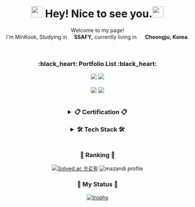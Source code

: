 <!-- 인삿말 -->
<h1 align="center"><img src="https://github.com/Eungae-D/Eungae-D/assets/135101171/29ce20e3-f5b7-4a46-9601-736c3ae5a67f" width="30"/> Hey! Nice to see you.<img src="https://github.com/Eungae-D/Eungae-D/assets/135101171/29ce20e3-f5b7-4a46-9601-736c3ae5a67f" width="30"/></h1>

<p align="center">Welcome to my page! </br> I'm MinKook, Studying in <b><img src="https://github.com/Eungae-D/Eungae-D/assets/135101171/998e503c-32e2-4720-893c-f8a963179304" width="15"/>SSAFY,</b> currently living in <img src="https://github.com/Eungae-D/Eungae-D/assets/135101171/81381dbc-5067-4398-9f68-409b97c7a382" width="15"/> <b>Cheongju, Korea</b>. </p>
<br/>

<!--포트폴리오 리스트-->
<h3 align='center'>:black_heart: Portfolio List :black_heart:</p>
<a href="https://hits.seeyoufarm.com"><img src="https://hits.seeyoufarm.com/api/count/incr/badge.svg?url=https%3A%2F%2Fgithub.com%2Facd4548%2Fhit-counter&count_bg=%230D0D0D&title_bg=%23555555&icon=github.svg&icon_color=%23E7E7E7&title=GitHub&edge_flat=false"/></a>
<a href="https://solved.ac/acd4548"><img src="http://mazassumnida.wtf/api/mini/generate_badge?boj=acd4548"/></a>

<p align='center'>
<a href="https://www.instagram.com/acd4548" target="_blank"><img src="https://img.shields.io/badge/Instagram-E4405F?style=for-flat-square&logo=Instagram&logoColor=white"/></a>
<a href="https://acd4548.tistory.com/" target="_blank"><img src="https://img.shields.io/badge/Tistory-000000?style=for-flat-square&logo=tistory&logoColor=white"></a>
<br/>
<br/>
  
 <!--자격증 리스트-->
 <details>
<summary>📋 Certification 📋</summary>
<p align="center" display="inline-block">
</br>
   <img src="https://img.shields.io/badge/정보처리기사-F44336?style=for-flat-square&logoColor=white"/>
   <img src="https://img.shields.io/badge/컴퓨터활용능력2급-G44336?style=for-flat-square&logoColor=white"/>
  </p>
  </details>
  </br>

<!-- 기술 스택  -->
<details>
<summary>🛠 Tech Stack 🛠</summary>
<!--  첫째 줄  -->
<p align="center" display="inline-block">
<br/>
  <img src="https://img.shields.io/badge/JAVA-007396?style=for-flat-square&logo=java&logoColor=white">
  <img src="https://img.shields.io/badge/Javascript-ffb13b?style=for-flat-square&logo=javascript&logoColor=white"/>
  <img src="https://img.shields.io/badge/Spring-6DB33F?style=for-flat-square&logo=Spring&logoColor=white">
  <img src="https://img.shields.io/badge/SpringBoot-6DB33F?style=for-flat-square&logo=SpringBoot&logoColor=white">
  <img src="https://img.shields.io/badge/html-E34F26?style=for-flat-square&logo=html5&logoColor=white">
  <img src="https://img.shields.io/badge/css-1572B6?style=for-flat-square&logo=css3&logoColor=white"> 
  </br>
<!--  둘째 줄  -->
  <img src="https://img.shields.io/badge/vue.js-4FC08D?style=for-flat-square&logo=Vue.js&logoColor=white">
  <img src="https://img.shields.io/badge/vuetify-1867C0?style=for-flat-square&logo=Vuetify&logoColor=white">
  <img src="https://img.shields.io/badge/bootstrap-7952B3?style=for-flat-square&logo=Bootstrap&logoColor=white"> 
  <img src="https://img.shields.io/badge/styled components-DB7093?style=flat-square&logo=styled-components&logoColor=white"/>
  <img src="https://img.shields.io/badge/mysql-4479A1?style=for-flat-square&logo=Mysql&logoColor=white">
  <img src="https://img.shields.io/badge/git-F05032?style=for-flat-square&logo=Git&logoColor=white">
  <img src="https://img.shields.io/badge/github-181717?style=for-flat-square&logo=github&logoColor=white"> 
  </br>
  <!-- 셋째 줄 -->
  <img src="https://img.shields.io/badge/React-007396?style=for-flat-square&logo=react&logoColor=white">
  <img src="https://img.shields.io/badge/eclipseide-2C2255?style=for-flat-square&logo=eclipseide&logoColor=white">
  <img src="https://img.shields.io/badge/visualstudiocode-007ACC?style=for-flat-square&logo=visualstudiocode&logoColor=white">
  <img src="https://img.shields.io/badge/Postman-FF6C37?style=flat-square&logo=Postman&logoColor=white"/>
  <img src="https://img.shields.io/badge/Typescript-3178C6?style=flat-square&logo=Typescript&logoColor=white"/>
  
  </p>
  </details>
  </br>

<h3 align="center">🏅 Ranking 🏅</h3>
<div align="center">

  [![Solved.ac 프로필](http://mazassumnida.wtf/api/v2/generate_badge?boj=acd4548)](https://www.acmicpc.net/user/acd4548)
  ![mazandi profile](http://mazandi.herokuapp.com/api?handle=acd4548&theme=warm)
</div>





<h3 align="center">🎱 My Status 🎱</h3>
<div align="center">

<!-- ![acd4548's GitHub stats](https://github-readme-stats.vercel.app/api?username=acd4548&hide_title=true&show_icons=true&include_all_commits=true&disable_animations=true&theme=graywhite) -->
<!--   [![trophy](https://github-profile-trophy.vercel.app/?username=acd4548&row=1)](https://github.com/ryo-ma/github-profile-trophy) -->
<!--   ![acd4548's github stats](https://github-readme-stats.vercel.app/api?username=acd4548&show_icons=true&hide_title=true&theme=graywhite) -->
<!--   ![Top Langs](https://github-readme-stats.vercel.app/api/top-langs/?username=acd4548-D&layout=compact&theme=graywhite) -->
  [![trophy](https://github-profile-trophy.vercel.app/?username=acd4548&row=1)](https://github.com/ryo-ma/github-profile-trophy)
</div>


<!-- #### 🛠️ Github Stats
<p>
  <img height="180em" src="https://github-readme-stats-veggie-garden.vercel.app/api?username=veggie-garden&show_icons=true&include_all_commits=true&bg_color=30,e96443,904e95&title_color=fff&text_color=fff">
  <img height="180em" src="https://github-readme-stats-veggie-garden.vercel.app/api/top-langs/?username=veggie-garden&layout=compact&bg_color=30,e96443,904e95&title_color=fff&text_color=fff">
</p> -->

